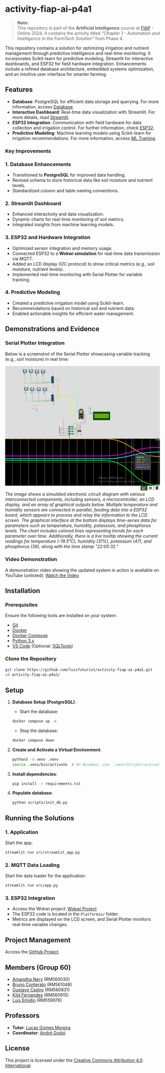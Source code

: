 # activity-fiap-ai-p4a1

> **Note:**  
> This repository is part of the **Artificial Intelligence** course at [FIAP](https://github.com/fiap) - Online 2024. It contains the activity titled *"Chapter 1 - Automation and Intelligence in the FarmTech Solution"* from Phase 4.

This repository contains a solution for optimizing irrigation and nutrient management through predictive intelligence and real-time monitoring. It incorporates Scikit-learn for predictive modeling, Streamlit for interactive dashboards, and ESP32 for field hardware integration. Enhancements include a refined database architecture, embedded systems optimization, and an intuitive user interface for smarter farming.

## Features

- **Database**: PostgreSQL for efficient data storage and querying. For more information, access [Database](document/other/database.md).
- **Interactive Dashboard**: Real-time data visualization with Streamlit. For more details, read [Streamlit](document/other/streamlit.md).
- **ESP32 Integration**: Communication with field hardware for data collection and irrigation control. For further information, check [ESP32](document/other/esp32.md).
- **Predictive Modeling**: Machine learning models using Scikit-learn for irrigation recommendations. For more information, access [ML Training](document/other/ml_training.md).

### Key Improvements

### 1. **Database Enhancements**  
   - Transitioned to **PostgreSQL** for improved data handling.  
   - Revised schema to store historical data like soil moisture and nutrient levels.  
   - Standardized column and table naming conventions.  

### 2. **Streamlit Dashboard**  
   - Enhanced interactivity and data visualization.  
   - Dynamic charts for real-time monitoring of soil metrics.  
   - Integrated insights from machine learning models.

### 3. **ESP32 and Hardware Integration**  
   - Optimized sensor integration and memory usage.  
   - Connected ESP32 to a **Wokwi simulation** for real-time data transmission via MQTT.  
   - Added an LCD display (I2C protocol) to show critical metrics (e.g., soil moisture, nutrient levels).  
   - Implemented real-time monitoring with Serial Plotter for variable tracking.  

### 4. **Predictive Modeling**  
   - Created a predictive irrigation model using Scikit-learn.  
   - Recommendations based on historical soil and nutrient data.  
   - Enabled actionable insights for efficient water management.

## Demonstrations and Evidence

### **Serial Plotter Integration**

Below is a screenshot of the Serial Plotter showcasing variable tracking (e.g., soil moisture) in real time:

![Serial Plotter Example](assets/wokwi-serial-plotter.png)  
*The image shows a simulated electronic circuit diagram with various interconnected components, including sensors, a microcontroller, an LCD display, and an array of graphical outputs below. Multiple temperature and humidity sensors are connected in parallel, feeding data into a ESP32 board, which appears to process and relay the information to the LCD screen. The graphical interface at the bottom displays time-series data for parameters such as temperature, humidity, potassium, and phosphorus levels. The chart includes colored lines representing trends for each parameter over time. Additionally, there is a live tooltip showing the current readings for temperature (-19.5°C), humidity (31%), potassium (47), and phosphorus (39), along with the time stamp "22:05:32."*

### **Video Demonstration**  
A demonstration video showing the updated system in action is available on YouTube (unlisted): [Watch the Video](https://youtu.be/86Ui3CNVvFw)

## Installation

### Prerequisites

Ensure the following tools are installed on your system:

- [Git](https://git-scm.com/downloads)  
- [Docker](https://docs.docker.com/)  
- [Docker Compose](https://docs.docker.com/compose/)  
- [Python 3.x](https://www.python.org/)  
- [VS Code](https://code.visualstudio.com/download) (Optional: [SQLTools](https://marketplace.visualstudio.com/items?itemName=mtxr.sqltools))  

### Clone the Repository

```bash
git clone https://github.com/luisfuturist/activity-fiap-ai-p4a1.git
cd activity-fiap-ai-p4a1/
```

## Setup

1. **Database Setup (PostgreSQL)**:
   - Start the database:
    ```bash
    docker compose up -d
    ```
    - Stop the database:
    ```bash
    docker compose down
    ```

2. **Create and Activate a Virtual Environment**:
   ```sh
   python3 -m venv .venv
   source .venv/bin/activate  # On Windows, use `.venv\Scripts\activate`
   ```

3. **Install dependencies**:
   ```bash
   pip install -r requirements.txt
   ```

4. **Populate database**:
   ```bash
   python scripts/init_db.py
   ```

## Running the Solutions

### 1. **Application**  
   Start the app:
   ```bash
   streamlit run src/streamlit_app.py
   ```

### 2. **MQTT Data Loading**  
   Start the data loader for the application:
   ```bash
   streamlit run src/app.py
   ```

### 3. **ESP32 Integration**  
   - Access the Wokwi project: [Wokwi Project](https://wokwi.com/projects/415998871219053569)  
   - The ESP32 code is located in the `Platformio/` folder.  
   - Metrics are displayed on the LCD screen, and Serial Plotter monitors real-time variable changes.

## Project Management

Access the [GitHub Project](https://github.com/users/luisfuturist/projects/4).

## Members (Group 60)

- [Amandha Nery](https://www.linkedin.com/in/amandhanery/) (RM560030)
- [Bruno Conterato](https://www.linkedin.com/in/brunoconterato/) (RM561048)
- [Gustavo Castro](https://www.linkedin.com/in/gustavo-castro-29a78a2a/) (RM560831)
- [Kild Fernandes](https://www.linkedin.com/in/kild-fernandes/) (RM560615)
- [Luis Emidio](https://www.linkedin.com/in/luisfuturist/) (RM559976)

## Professors

- **Tutor**: [Lucas Gomes Moreira](https://www.linkedin.com/in/lucas-gomes-moreira-15a8452a/)
- **Coordinator**: [André Godoi](https://www.linkedin.com/in/profandregodoi/)

## License

This project is licensed under the [Creative Commons Attribution 4.0 International](http://creativecommons.org/licenses/by/4.0/?ref=chooser-v1).
